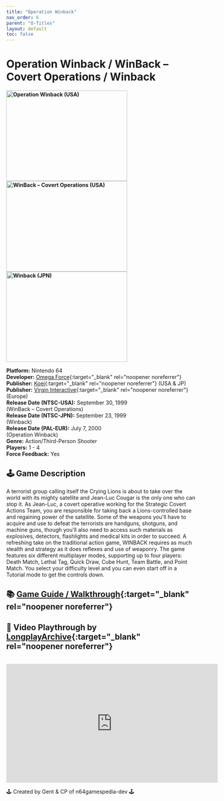 ```yaml
---
title: "Operation Winback"
nav_order: 6
parent: "O-Titles"
layout: default
toc: false
---
```


# Operation Winback / WinBack – Covert Operations / Winback

<b>
<img src="https://images.launchbox-app.com/573ef52f-34ab-4de2-a1b8-f9badd93770d.jpg" alt="Operation Winback (USA)" width="320" height="240" />
<img src="https://images.launchbox-app.com/a53d4527-7a39-44be-abe9-d58e88649a10.jpg" alt="WinBack – Covert Operations (USA)" width="320" height="240" />
<img src="https://images.launchbox-app.com/620acfcd-dcec-4848-aca8-9634e53ea402.jpg" alt="Winback (JPN)" width="320" height="240" />
</b>

**Platform:** Nintendo 64  
**Developer:** [Omega Force](https://en.wikipedia.org/wiki/Omega_Force){:target="_blank" rel="noopener noreferrer"}  
**Publisher:** [Koei](https://en.wikipedia.org/wiki/Koei){:target="_blank" rel="noopener noreferrer"} (USA & JP)  
**Publisher:** [Virgin Interactive](https://en.wikipedia.org/wiki/Virgin_Interactive){:target="_blank" rel="noopener noreferrer"} (Europe)  
**Release Date (NTSC-USA):** September 30, 1999  
(WinBack – Covert Operations)  
**Release Date (NTSC-JPN):** September 23, 1999  
(Winback)  
**Release Date (PAL-EUR):** July 7, 2000  
(Operation Winback)  
**Genre:** Action/Third-Person Shooter  
**Players:** 1 - 4  
**Force Feedback:** Yes  

## 🕹️ Game Description
A terrorist group calling itself the Crying Lions is about to take over the world with its mighty satellite and Jean-Luc Cougar is the only one who can stop it. As Jean-Luc, a covert operative working for the Strategic Covert Actions Team, you are responsible for taking back a Lions-controlled base and regaining power of the satellite. Some of the weapons you'll have to acquire and use to defeat the terrorists are handguns, shotguns, and machine guns, though you'll also need to access such materials as explosives, detectors, flashlights and medical kits in order to succeed. A refreshing take on the traditional action game, WINBACK requires as much stealth and strategy as it does reflexes and use of weaponry. The game features six different multiplayer modes, supporting up to four players: Death Match, Lethal Tag, Quick Draw, Cube Hunt, Team Battle, and Point Match. You select your difficulty level and you can even start off in a Tutorial mode to get the controls down.

## 📚 [Game Guide / Walkthrough](https://gamefaqs.gamespot.com/n64/199307-winback-covert-operations/faqs/78976){:target="_blank" rel="noopener noreferrer"}

## 🎥 Video Playthrough by [LongplayArchive](https://www.youtube.com/c/Longplayarchive){:target="_blank" rel="noopener noreferrer"}  
<br />  
<iframe width="560" height="315" src="https://www.youtube.com/embed/RwELCSF0YBg" title="Operation Winback Gameplay" frameborder="0" allowfullscreen></iframe>

🕹️ Created by Gent & CP of n64gamespedia-dev 🕹️  
<!-- Vault Format: n64gamespedia-dev -->  
<!-- Protocol Source: _vault-specs/format-protocol.md -->
